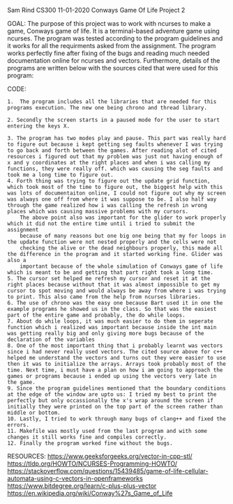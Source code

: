 Sam Rind
CS300
11-01-2020
Conways Game Of Life
Project 2


GOAL: The purpose of this project was to work with ncurses to make a game, Conways game of life. 
It is a terminal-based adventure game using ncurses. The program was tested according to the program guidelines and it works for all the requirments
asked from the assignment. The program works perfectly fine after fixing of the bugs and reading much needed documentation online for ncurses and
vectors. Furthermore, details of the programs are written below with the sources cited that were used for this program: 

CODE:   

    1.  The program includes all the libraries that are needed for this programs execution. The new one being chrono and thread library. 

    2. Secondly the screen starts in a paused mode for the user to start entering the keys X. 

    3. The program has two modes play and pause. This part was really hard to figure out because i kept getting seg faults whenever I was trying to go back and forth between the games. After reading alot of cited resources i figured out that my problem was just not having enough of x and y coordinates at the right places and when i was calling my functions, they were really off. which was causing the seg faults and took me a long time to figure out.
    4. Forth thing was trying to figure out the update grid function, which took most of the time to figure out, the biggest help with this was lots of documentaiton online, I could not figure out why my screen was always one off from where it was suppose to be. I also half way through the game realized how i was calling the refresh in wrong places which was causing massive problems with my cursors. 
        The above point also was important for the glider to work properly which it did not the entire time until i tried to submit the assignment 
        because of many reasons but one big one being that my for loops in the update function were not nested properly and the cells were not 
        checking the alive or the dead neighbours properly, this made all the difference in the program and it started working fine. Glider was also a
        important because of the whole simulation of Conways game of life which is meant to be and getting that part right took a long time.
    5. The cursor set helped me refresh my cursor and reset it at the right places because without that it was almost impossible to get my cursor to spot moving and would always be away from where i was trying to print. This also came from the help from ncurses libraries. 
    6. The use of chrono was the easy one because Bart used it in one the example programs he showed us in the class. So that was the easiest part of the entire game and probably, the do while loops. 
    7. About do while loops, it was much easier to do them in seperate function which i realized was important because inside the int main was getting really big and only giving more bugs because of the declaration of the variables
    8. One of the most important thing that i probably learnt was vectors since i had never really used vectors. The cited source above for c++ helped me understand the vectors and turns out they were easier to use then it was to initialize the arrays. Arrays took probably most of the time. Next time, i must have a plan on how i am going to approach the games or programs because i ended up using the vectors very late in the game. 
    9. Since the program guidelines mentioned that the boundary conditions at the edge of the window are upto us: I tried my best to print the perfectly but only occassionally the x's wrap around the screen if initially they were printed on the top part of the screen rather than middle or bottom.  
    10. Lastly, I tried to work through many bugs of clang++ and fixed the errors. 
    11. Makefile was mostly used from the last program and with some changes it still works fine and compiles correctly. 
    12. Finally the program worked fine without the bugs.  


RESOURCES: https://www.geeksforgeeks.org/vector-in-cpp-stl/
https://tldp.org/HOWTO/NCURSES-Programming-HOWTO/
https://stackoverflow.com/questions/15439485/game-of-life-cellular-automata-using-c-vectors-in-openframeworks
https://www.bitdegree.org/learn/c-plus-plus-vector
https://en.wikipedia.org/wiki/Conway%27s_Game_of_Life






